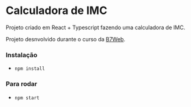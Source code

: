 # Calculadora de IMC

Projeto criado em React + Typescript fazendo uma calculadora de IMC.

Projeto desnvolvido durante o curso da [B7Web](https://www.b7web.com.br).

### Instalação

- `npm install`

### Para rodar

- `npm start`
